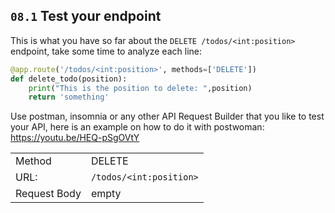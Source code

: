 ## `08.1` Test your endpoint

This is what you have so far about the `DELETE /todos/<int:position>` endpoint, take some time to analyze each line:

```python
@app.route('/todos/<int:position>', methods=['DELETE'])
def delete_todo(position):
    print("This is the position to delete: ",position)
    return 'something'
```

Use postman, insomnia or any other API Request Builder that you like to test your API, here is an example on how to do it with postwoman:
https://youtu.be/HEQ-pSgOVtY

|  |  |
| ------ | -------- |
| Method | DELETE |
| URL: | `/todos/<int:position>` |
| Request Body | empty |

